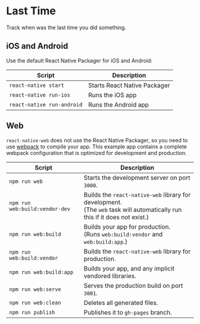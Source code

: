 # Last Time

Track when was the last time you did something.

## iOS and Android

Use the default React Native Packager for iOS and Android:

Script | Description
---|---
`react-native start` | Starts React Native Packager
`react-native run-ios` | Runs the iOS app
`react-native run-android` | Runs the Android app


## Web

`react-native-web` does not use the React Native Packager, so you need to use [webpack](https://webpack.github.io/) to compile your app. This example app contains a complete webpack configuration that is optimized for development and production.

Script | Description
---|---
`npm run web` | Starts the development server on port `3000`.
`npm run web:build:vendor-dev` | Builds the `react-native-web` library for development.<br/>(The `web` task will automatically run this if it does not exist.)
`npm run web:build` | Builds your app for production. <br/>(Runs `web:build:vendor` and `web:build:app`.)
`npm run web:build:vendor` | Builds the `react-native-web` library for production.
`npm run web:build:app` | Builds your app, and any implicit vendored libraries.
`npm run web:serve` | Serves the production build on port `3001`.
`npm run web:clean` | Deletes all generated files.
`npm run publish` | Publishes it to `gh-pages` branch.
